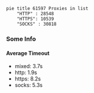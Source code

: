 
```mermaid
pie title 61597 Proxies in list
    "HTTP" : 28548
    "HTTPS": 10539
    "SOCKS" : 30818
```

### Some Info
#### Average Timeout

- mixed: 3.7s
- http: 1.9s
- https: 8.2s
- socks: 5.3s